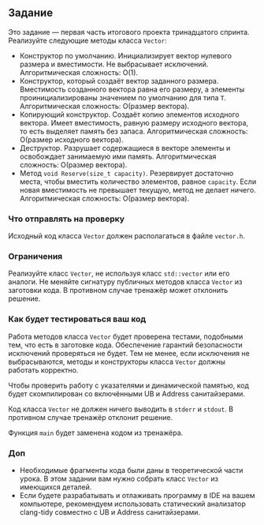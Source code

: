 ## Задание

Это задание — первая часть итогового проекта тринадцатого спринта. Реализуйте следующие методы класса `Vector`:

- Конструктор по умолчанию. Инициализирует вектор нулевого размера и вместимости. Не
  выбрасывает исключений. Алгоритмическая сложность: O(1).
- Конструктор, который создаёт вектор заданного размера. Вместимость созданного
  вектора равна его размеру, а элементы проинициализированы значением по
  умолчанию для типа `T`. Алгоритмическая сложность: O(размер вектора).
- Копирующий конструктор. Создаёт копию элементов исходного вектора. Имеет
  вместимость, равную размеру исходного вектора, то есть выделяет память
  без запаса. Алгоритмическая сложность: O(размер исходного вектора).
- Деструктор. Разрушает содержащиеся в векторе элементы и освобождает занимаемую ими
  память. Алгоритмическая сложность: O(размер вектора).
- Метод `void Reserve(size_t capacity)`. Резервирует достаточно места, чтобы вместить количество элементов, равное `capacity`. Если новая вместимость не превышает текущую, метод не делает ничего. Алгоритмическая сложность: O(размер вектора).

### Что отправлять на проверку

Исходный код класса `Vector` должен располагаться в файле `vector.h`.

### Ограничения

Реализуйте класс `Vector`, не используя класс `std::vector` или его аналоги. Не меняйте сигнатуру публичных методов класса `Vector` из заготовки кода. В противном случае тренажёр может отклонить решение.

### Как будет тестироваться ваш код

Работа методов класса `Vector`
будет проверена тестами, подобными тем, что есть в заготовке кода.
Обеспечение гарантий безопасности исключений проверяться не будет. Тем
не менее, если исключения не выбрасываются, методы и конструкторы класса
`Vector` должны работать корректно.

Чтобы проверить работу с указателями и динамической памятью, код будет скомпилирован со включёнными UB и Address санитайзерами.

Код класса `Vector` не должен ничего выводить в `stderr` и `stdout`. В противном случае тренажёр отклонит решение.

Функция `main` будет заменена кодом из тренажёра.

### Доп

- Необходимые фрагменты кода были даны в теоретической части урока. В этом задании вам нужно собрать класс `Vector` из имеющихся деталей.
- Если будете разрабатывать и отлаживать программу в IDE на вашем компьютере,
  рекомендуем использовать статический анализатор clang-tidy совместно с
  UB и Address санитайзерами.